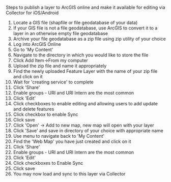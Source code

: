 
Steps to publish a layer to ArcGIS online and make it available for editing via Collector for iOS/Android

1. Locate a GIS file (shapfile or file geodatabase of your data)
1. If your GIS file is not a file geodatabase, use ArcGIS to convert it to a layer in an otherwise empty file geodatabase
1. Archive your file geodatabase as a zip file using zip utility of your choice
1. Log into ArcGIS Online
1. Go to 'My Content'
1. Navigate to the directory in which you would like to store the file
1. Click Add Item->From my computer
1. Upload the zip file and name it appropriately
1. Find the newly uploaded Feature Layer with the name of your zip file and click on it
1. Wait for 'creating service' to complete
1. Click 'Share'
1. Enable groups - URI and URI Intern are the most common
1. Click 'Edit'
1. Click checkboxes to enable editing and allowing users to add update and delete features
1. Click checkbox to enable Sync
1. Click save
1. Click 'Open' -> Add to new map, new map will open with your layer
1. Click 'Save' and save in directory of your choice with appropriate name
1. Use menu to navigate back to 'My Content' 
1. Find the 'Web Map' you have just created and click on it
1. Click 'Share'
1. Enable groups - URI and URI Intern are the most common
1. Click 'Edit'
1. Click checkboxes to Enable Sync
1. Click save
1. You may now load and sync to this layer via Collector
